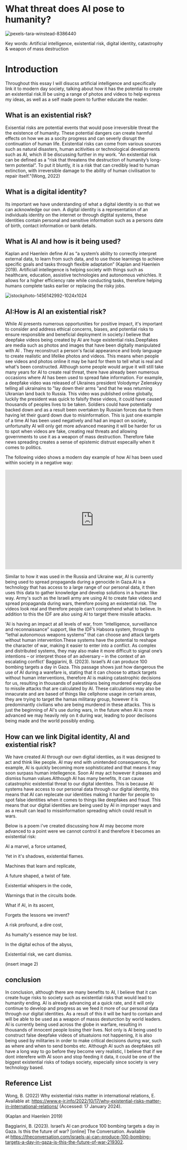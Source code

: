 # What threat does AI pose to humanity?
![pexels-tara-winstead-8386440](https://github.com/khofstadter/CS220AU-DP/assets/149805618/7e49bf0d-face-4843-acb5-85bffb83b5e9)

Key words: Artificial intelligence, existential risk, digital identity, catastrophy & weapon of mass destruction

# Introduction
Throughout this essay I will disucss artificial intelligence and specifically link it to modern day society, talking about how it has the potential to create an existential risk.Ill be using a range of photos and videos to help express my ideas, as well as a self made poem to further educate the reader.

## What is an existential risk?
Exisential risks are potential events that would pose irreversible threat the the existence of humanity. These potential dangers can create harmful effects on how we as a socity progress and can severly disrupt the continuation of human life. Existential risks can come from various sources such as natural disasters, human acitivities or technological developments such as AI, which ill be discussing further in my work.
"An existential risk can be defined as a “risk that threatens the destruction of humanity’s long-term potential”. To put it bluntly, it is a risk that can credibly lead to human extinction, with irreversible damage to the ability of human civilisation to repair itself."(Wong, 2022)


## What is a digital identity?
Its important we have understanding of what a digital identity is so that we can acknowledge our own. A digital identity is a representation of an individuals identity on the internet or through digtital systems, these identities contain personal and sensitive information such as a persons date of birth, contact information or bank details. 

## What is AI and how is it being used?
Kaplan and Haenlein define AI as “a system’s ability to correctly interpret external data, to learn from such data, and to use those learnings to achieve specific goals and tasks through flexible adaptation” (Kaplan and Haenlein 2019). Artificiall intellegence is helping society with things such as healthcare, education, assistive technologies and autonomous vehichles. It allows for a higher efficiency rate while conducting tasks, therefore helping humans complete tasks earlier or replacing the risky jobs.


![istockphoto-1456142992-1024x1024](https://github.com/khofstadter/CS220AU-DP/assets/149805618/361d4275-e98b-43d5-af4f-ec5ac3027751)


## AI:How is AI an existential risk?
While AI presents numerous opportunities for positive impact, it's important to consider and address ethical concerns, biases, and potential risks to ensure responsible and beneficial deployment in society.I believe that deepfake videos being created by AI are huge existential risks.Deepfakes are media such as photos and images that have been digitally manipulated with AI . They reconstruct a person's facial appearance and body language to create realistic and lifelike photos and videos. This means when people see videos and photos online it may be hard for them to tell what is real and what's been constructed. Although some people would argue it will still take many years for AI to create real threat, there have already been numerous occasions where AI has been used to spread fake information. For example, a deepfake video was released of Ukraines president Volodymyr Zelenskyy telling all ukrainains to "lay down their arms "and that he was returning Ukranian land back to Russia. This video was published online globally, luckily the president was quick to falsify these videos, it could have caused thousands of peoples lives to be taken. Soldiers could have potentially backed down and as a result been overtaken by Russian forces due to them having let their guard down due to misinformation. This is just one example of a time AI has been used negatively and had an impact on society, unfortunalty AI will only get more advanced meaning it will be harder for us to spot when videos are fake, creating real threats and allowing governments to use it as a weapon of mass destruction. Therefore fake news spreading creates a sense of epistemic distrust especailly when it comes to politics.


The following video shows a modern day example of how AI has been used within society in a negative way:
<iframe width="560" height="315" src="https://www.youtube.com/embed/rlP9NnLx-Bs?si=PDbuFEKjJ-odi4Pj" title="YouTube video player" frameborder="0" allow="accelerometer; autoplay; clipboard-write; encrypted-media; gyroscope; picture-in-picture; web-share" allowfullscreen></iframe>

Similar to how it was used in the Russia and  Ukraine war, AI is currently being used to spread propaganda during a genocide in Gaza.AI is a technology that has access to a large range of our personal data, it then uses this data to gather knowledge and develop solutions in a human like way. Army's such as the Israeli army are using AI to create fake videos and spread propaganda during wars, therefore posing an existential risk. The videos look real and therefore people can't comprehend what to believe. In addition to this the IDF are also using AI to target there missile attacks.
 
'AI is having an impact at all levels of war, from “intelligence, surveillance and reconnaissance” support, like the IDF’s Habsora system, through to “lethal autonomous weapons systems” that can choose and attack targets without human intervention.These systems have the potential to reshape the character of war, making it easier to enter into a conflict. As complex and distributed systems, they may also make it more difficult to signal one’s intentions – or interpret those of an adversary – in the context of an escalating conflict' Baggiarini, B. (2023). Israel’s AI can produce 100 bombing targets a day in Gaza.
 This passage shows just how dangerous the use of AI during a warefare is, stating that it can choose to attack targets without human interventions, therefore AI is making catastrophic decisions for us, resulting in thousands of palestinians being murdered everyday due to missile attacks that are calculated by AI. These calculations may also be innacurate and are based of things like cellphone usage in certain areas, they are trying to target the hamas militaray group, however it is predominantly civilians who are being murdered in these attacks. This is just the beginning of AI's use during wars, in the future when AI is more advanced we may heavily rely on it during war, leading to poor deciisons being made and the world possibly ending.



 
## How can we link Digital identity, AI and existential risk?
 We have created AI through our own digital identiies, as it was designed to act and think like people. AI may end with unintended consequences, for example, AI is quickly becoming more sophisticated and that means it may soon surpass human intellegence. Soon AI may act however it pleases and dismiss human values.Although AI has many benefits, It can cause catastrophic existential threat to our digital identites. This is because AI systems have access to our personal data through our digital identity, this means that AI can replecate our identities making it harder for people to spot false identities when it comes to things like deepfakes and fraud. This means that our digital identities are being used by AI in improper ways and as a result can lead to missinformation spreading which could result in wars.


 Below is a poem i've created discussing how AI may become more advanced to a point were we cannot control it and therefore it becomes an existential risk:

 AI a marvel, a force untamed, 
 
 Yet in it's shadows, existential flames.

 Machines that learn and replicate,
 
 A future shaped, a twist of fate.


 
 Existential whispers in the code,
 
 Warnings that in the circuits bode.

 What if AI, in its ascent, 
 
 Forgets the lessons we invent?
 
 A risk profound, a dire cost,
 
 As humaity's essence may be lost.

 

In the digital echos of the abyss,

Existential risk, we cant dismiss.
 

(insert image 2)



## conclusion
In conclusion, although there are many benefits to AI, I believe that it can create huge risks to society such as existential risks that would lead to humanity ending. AI is already advancing at a quick rate, and it will only continue to develop and progress as we feed it more of our personal data through our digital identities. As a result of this it will be hard to contain and will be able to be used as a weapon of masss desturction by world leaders. AI is currently being used across the globe in warfare, resulting in thousands of innocent people losing their lives. Not only is AI being used to construct false deepfake videos of situatuions not happening, it is also being used by militaries in order to make critical decisions during war, such as where and when to send bombs etc. Although AI such as deepfakes stil have a long way to go before they become very realistic, I believe that if we dont interefere with AI soon and stop feeding it data, it could be one of the biggest existential risks of todays society, especially since society is very technology based.


## Reference List
Wong, B. (2022) Why existential risks matter in international relations, E. Available at: https://www.e-ir.info/2022/10/17/why-existential-risks-matter-in-international-relations/ (Accessed: 17 January 2024). 

(Kaplan and Haenlein 2019)

Baggiarini, B. (2023). Israel’s AI can produce 100 bombing targets a day in Gaza. Is this the future of war? [online] The Conversation. Available at:https://theconversation.com/israels-ai-can-produce-100-bombing-targets-a-day-in-gaza-is-this-the-future-of-war-219302.



